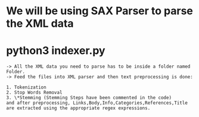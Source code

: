 # We will be using SAX Parser to parse the XML data

# python3 indexer.py

    -> All the XML data you need to parse has to be inside a folder named Folder.
    -> Feed the files into XML parser and then text preprocessing is done:

    1. Tokenization
    2. Stop Words Removal
    3. \*Stemming (Stemming Steps have been commented in the code)
    and after preprocessing, Links,Body,Info,Categories,References,Title are extracted using the appropriate regex expressions.
